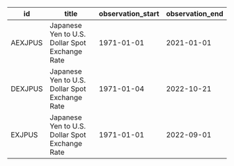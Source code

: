 | id      | title                                          | observation_start   | observation_end   |
|---------|------------------------------------------------|---------------------|-------------------|
| AEXJPUS | Japanese Yen to U.S. Dollar Spot Exchange Rate | 1971-01-01          | 2021-01-01        |
| DEXJPUS | Japanese Yen to U.S. Dollar Spot Exchange Rate | 1971-01-04          | 2022-10-21        |
| EXJPUS  | Japanese Yen to U.S. Dollar Spot Exchange Rate | 1971-01-01          | 2022-09-01        |